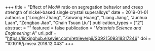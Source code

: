 +++
title = "Effect of Mo:W ratio on segregation behavior and creep strength of nickel-based single crystal superalloys"
date = 2019-01-01
authors = ["Longfei Zhang", "Zaiwang Huang", "Liang Jiang", "Junhua Luan", "Zengbao Jiao", "Chain Tsuan Liu"]
publication_types = ["2"]
abstract = ""
featured = false
publication = "*Materials Science and Engineering: A*"
url_pdf = "https://linkinghub.elsevier.com/retrieve/pii/S0921509318317246"
doi = "10.1016/j.msea.2018.12.043"
+++

